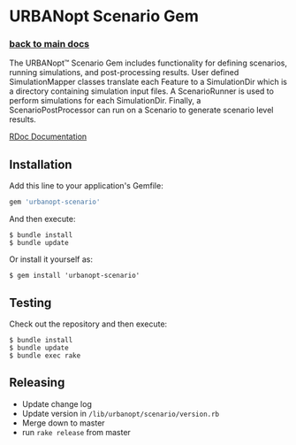 # URBANopt Scenario Gem

### [back to main docs](../)

The URBANopt&trade; Scenario Gem includes functionality for defining scenarios, running simulations, and post-processing results. User defined SimulationMapper classes translate each Feature to a SimulationDir which is a directory containing simulation input files. A ScenarioRunner is used to perform simulations for each SimulationDir. Finally, a ScenarioPostProcessor can run on a Scenario to generate scenario level results.

[RDoc Documentation](https://urbanopt.github.io/urbanopt-scenario-gem/rdoc)

## Installation

Add this line to your application's Gemfile:

```ruby
gem 'urbanopt-scenario'
```

And then execute:

    $ bundle install
    $ bundle update

Or install it yourself as:

    $ gem install 'urbanopt-scenario'

## Testing

Check out the repository and then execute:

    $ bundle install
    $ bundle update    
    $ bundle exec rake
    
## Releasing

* Update change log
* Update version in `/lib/urbanopt/scenario/version.rb`
* Merge down to master
* run `rake release` from master
